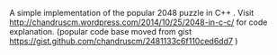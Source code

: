 A simple implementation of the popular 2048 puzzle in C++ . Visit http://chandruscm.wordpress.com/2014/10/25/2048-in-c-c/ for code explanation. (popular code base moved from gist https://gist.github.com/chandruscm/2481133c6f110ced6dd7 )
